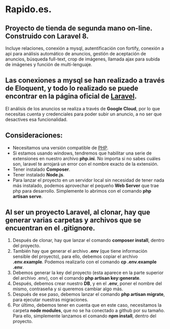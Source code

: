 # Rapido.es.

## Proyecto de tienda de segunda mano on-line. Construido con Laravel 8.
Incluye relaciones, conexión a mysql, autentificación con fortify, conexión a api para análisis automático de anuncios, gestión de aceptación de anuncios, búsqueda full-text, crop de imágenes, llamada ajax para subida de imágenes y función de multi-lenguaje.

## Las conexiones a mysql se han realizado a través de Eloquent, y todo lo realizado se puede encontrar en la página oficial de [Laravel](https://laravel.com/docs/8.x/releases).
El análisis de los anuncios se realiza a través de **Google Cloud**, por lo que necesitas cuenta y credenciales para poder subir un anuncio, a no ser que desactives esa funcionalidad.
  
## Consideraciones:
- Necesitamos una versión compatible de [PHP](https://laravel.com/docs/8.x/releases#support-policy).
- Si estamos usando windows, tendremos que habilitar una serie de extensiones en nuestro archivo **php.ini**. No importa si no sabes cuáles son, laravel te arrojará un     error con el nombre exacto de la extensión.
- Tener instalado **Composer**.
- Tener instalado **Node.js**.
- Para lanzar el proyecto en un servidor local sin necesidad de tener nada más instalado, podemos aprovechar el pequeño **Web Server** que trae php para desarrollo.
  Simplemente lo abrimos con el comando **php artisan serve**. 

## Al ser un proyecto Laravel, al clonar, hay que generar varias carpetas y archivos que se encuentran en el .gitignore.
1. Después de clonar, hay que lanzar el comando **composer install**, dentro del proyecto.
2. También hay que generar el archivo **.env** (que tiene información sensible del proyecto), para ello, debemos copiar el archivo **.env.example**.
   Podemos realizarlo con el comando **cp .env.example .env**.
3. Debemos generar la key del proyecto (esta aparece en la parte superior del archivo .env), con el comando **php artisan key:generate**.
4. Después, debemos crear nuestro **DB**, y en el **.env**, poner el nombre del mismo, contraseña y si queremos cambiar algo más.
5. Después de ese paso, debemos lanzar el comando **php artisan migrate**, para ejecutar nuestras migraciones.
6. Por último, debemos tener en cuenta que en este caso, necesitamos la carpeta **node modules**, que no se ha conectado a github por su tamaño.
   Para ello, simplemente lanzamos el comando **npm install**, dentro del proyecto.
